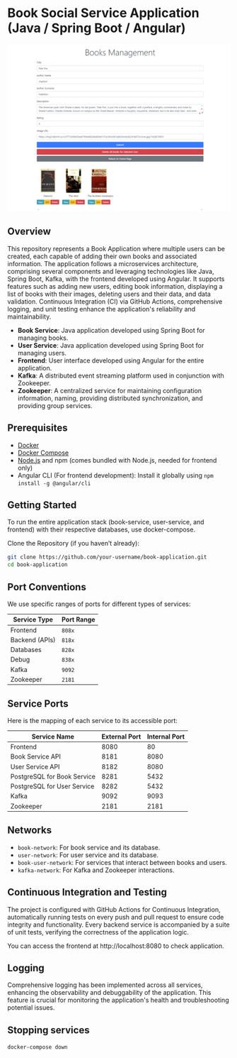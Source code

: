 # Book Social Service Application (Java / Spring Boot / Angular)

![Application Screenshot](resources%2Fapplication_screenshot.png)

## Overview

This repository represents a Book Application where multiple users can be created, each capable of adding their own books and associated information. The application follows a microservices architecture, comprising several components and leveraging technologies like Java, Spring Boot, Kafka, with the frontend developed using Angular. It supports features such as adding new users, editing book information, displaying a list of books with their images, deleting users and their data, and data validation. Continuous Integration (CI) via GitHub Actions, comprehensive logging, and unit testing enhance the application's reliability and maintainability.

- **Book Service**: Java application developed using Spring Boot for managing books.
- **User Service**: Java application developed using Spring Boot for managing users.
- **Frontend**: User interface developed using Angular for the entire application.
- **Kafka**: A distributed event streaming platform used in conjunction with Zookeeper.
- **Zookeeper**: A centralized service for maintaining configuration information, naming, providing distributed synchronization, and providing group services.

## Prerequisites

- [Docker](https://docs.docker.com/get-docker/)
- [Docker Compose](https://docs.docker.com/compose/install/)
- [Node.js](https://nodejs.org/) and npm (comes bundled with Node.js, needed for frontend only)
- Angular CLI (For frontend development): Install it globally using `npm install -g @angular/cli`

## Getting Started

To run the entire application stack (book-service, user-service, and frontend) with their respective databases, use docker-compose.

Clone the Repository (if you haven’t already):
    
   ```bash
   git clone https://github.com/your-username/book-application.git
   cd book-application
   ```

## Port Conventions
We use specific ranges of ports for different types of services:

| Service Type   | Port Range |
|----------------|------------|
| Frontend       | `808x`     |
| Backend (APIs) | `818x`     |
| Databases      | `828x`     |
| Debug          | `838x`     |
| Kafka          | `9092`     |
| Zookeeper      | `2181`     |

## Service Ports

Here is the mapping of each service to its accessible port:

| Service Name                | External Port | Internal Port |
|-----------------------------|---------------|---------------|
| Frontend                    | 8080          | 80            |
| Book Service API            | 8181          | 8080          |
| User Service API            | 8182          | 8080          |
| PostgreSQL for Book Service | 8281          | 5432          |
| PostgreSQL for User Service | 8282          | 5432          |
| Kafka                       | 9092          | 9093          |
| Zookeeper                   | 2181          | 2181          |

## Networks
- `book-network`: For book service and its database.
- `user-network`: For user service and its database.
- `book-user-network`: For services that interact between books and users.
- `kafka-network`: For Kafka and Zookeeper interactions.

## Continuous Integration and Testing

The project is configured with GitHub Actions for Continuous Integration, automatically running tests on every push and pull request to ensure code integrity and functionality. Every backend service is accompanied by a suite of unit tests, verifying the correctness of the application logic.

You can access the frontend at http://localhost:8080 to check application.

## Logging

Comprehensive logging has been implemented across all services, enhancing the observability and debuggability of the application. This feature is crucial for monitoring the application's health and troubleshooting potential issues.

## Stopping services

   ```bash
   docker-compose down
   ```